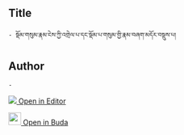 ## Title
	- སྡོམ་གསུམ་རྣམ་ངེས་ཀྱི་འགྲེལ་པ་དང་སྡོམ་པ་གསུམ་གྱི་རྣམ་བཞག་མདོར་བསྡུས་པ།

## Author
	- 



[<img src="https://img.icons8.com/color/25/000000/edit-property.png"> Open in Editor](http://editor.openpecha.org/P010714)

[<img width="25" src="https://library.bdrc.io/icons/BUDA-small.svg"> Open in Buda](https://library.bdrc.io/show/bdr:IE0OPP010714)
